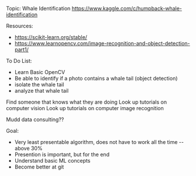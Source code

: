 Topic: Whale Identification
https://www.kaggle.com/c/humpback-whale-identification


Resources:
- https://scikit-learn.org/stable/
- https://www.learnopencv.com/image-recognition-and-object-detection-part1/

To Do List:

- Learn Basic OpenCV
- Be able to identify if a photo contains a whale tail (object detection)
- isolate the whale tail
- analyze that whale tail


Find someone that knows what they are doing 
Look up tutorials on computer vision
Look up tutorials on computer image recognition

Mudd data consulting??

Goal: 
- Very least presentable algorithm, does not have to work all the time
-- above 30%
- Presention is important, but for the end
- Understand basic ML concepts
- Become better at git


